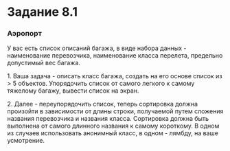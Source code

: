 <h1>Задание 8.1</h1>
<h3>Аэропорт</h3>
<p>У вас есть список описаний багажа, в виде набора данных - наименование перевозчика, наименование класса перелета,
предельно допустимый вес багажа.</p>
<p>1. Ваша задача - описать класс багажа, создать на его основе список из > 5 объектов. Упорядочить список от самого
легкого к самому тяжелому багажу, вывести список на экран.</p>
<p>2. Далее - переупорядочить список, теперь сортировка должна произойти в зависимости от длины строки, получаемой
путем сложения названия перевозчика и названия класса. Сортировка должна быть выполнена от самого длинного названия к
самому короткому. В одном из случаев использовать анонимный класс, в одном - лямбду, на ваше усмотрение.</p>
